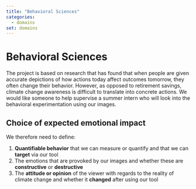 ```yaml
---
title: "Behavioral Sciences"
categories:
  - domains
set: domains
---
```


# Behavioral Sciences

The project is based on research that has found that when people are given accurate depictions of how actions today affect outcomes tomorrow, they often change their behavior. However, as opposed to retirement savings, climate change awareness is difficult to translate into concrete actions. We would like someone to help supervise a summer intern who will look into the behavioral experimentation using our images.

## Choice of expected emotional impact

We therefore need to define:
1. **Quantifiable behavior** that we can measure or quantify and that we can **target** via our tool
2. The emotions that are provoked by our images and whether these are **constructive** or **destructive**
3. The **attitude or opinion** of the viewer with regards to the reality of climate change and whether it **changed** after using our tool